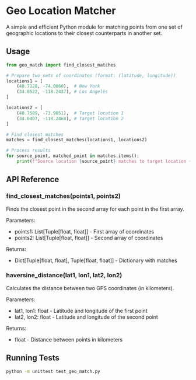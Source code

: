 # Geo Location Matcher

A simple and efficient Python module for matching points from one set of geographic locations to their closest counterparts in another set.

## Usage

```python
from geo_match import find_closest_matches

# Prepare two sets of coordinates (format: (latitude, longitude))
locations1 = [
    (40.7128, -74.0060),  # New York
    (34.0522, -118.2437), # Los Angeles
]

locations2 = [
    (40.7589, -73.9851),  # Target location 1
    (34.0407, -118.2468), # Target location 2
]

# Find closest matches
matches = find_closest_matches(locations1, locations2)

# Process results
for source_point, matched_point in matches.items():
    print(f"Source location {source_point} matches to target location {matched_point}")
```

## API Reference

### find_closest_matches(points1, points2)

Finds the closest point in the second array for each point in the first array.

Parameters:
- points1: List[Tuple[float, float]] - First array of coordinates
- points2: List[Tuple[float, float]] - Second array of coordinates

Returns:
- Dict[Tuple[float, float], Tuple[float, float]] - Dictionary with matches

### haversine_distance(lat1, lon1, lat2, lon2)

Calculates the distance between two GPS coordinates (in kilometers).

Parameters:
- lat1, lon1: float - Latitude and longitude of the first point
- lat2, lon2: float - Latitude and longitude of the second point

Returns:
- float - Distance between points in kilometers

## Running Tests

```bash
python -m unittest test_geo_match.py
```
